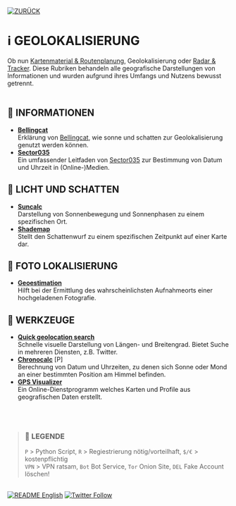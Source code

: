 <div align="left">
  <a href="https://github.com/ot2i7ba/OSINT/blob/main/de/"><img alt="ZURÜCK" src="https://img.shields.io/badge/ZURÜCK-lightgrey.svg?style=for-the-badge"></a>
</div>

# ℹ️ GEOLOKALISIERUNG
Ob nun [Kartenmaterial & Routenplanung](md/maps.md), Geolokalisierung oder [Radar & Tracker](md/tracker.md). Diese Rubriken behandeln alle geografische Darstellungen von Informationen und wurden aufgrund ihres Umfangs und Nutzens bewusst getrennt.<br/><br/>

## 📑 INFORMATIONEN
- **[Bellingcat](https://www.bellingcat.com/resources/2020/12/03/using-the-sun-and-the-shadows-for-geolocation/ "Bellingcat")**<br/>
Erklärung von [Bellingcat](https://www.bellingcat.com/ "Bellingcat"), wie sonne und schatten zur Geolokalisierung genutzt werden können.
- **[Sector035](https://sector035.nl/articles/chronolocation-of-media "Sector035")**<br/>
Ein umfassender Leitfaden von [Sector035](https://sector035.nl/ "Sector035") zur Bestimmung von Datum und Uhrzeit in (Online-)Medien.

## 📑 LICHT UND SCHATTEN
- **[Suncalc](https://www.suncalc.org/ "Suncalc")**<br/>
Darstellung von Sonnenbewegung und Sonnenphasen zu einem spezifischen Ort.
- **[Shademap](https://shademap.app/ "Shademap")**<br/>
Stellt den Schattenwurf zu einem spezifischen Zeitpunkt auf einer Karte dar.

## 📑 FOTO LOKALISIERUNG
- **[Geoestimation](https://labs.tib.eu/geoestimation/ "Geoestimation")**<br/>
Hilft bei der Ermittlung des wahrscheinlichsten Aufnahmeorts einer hochgeladenen Fotografie.

## 📑 WERKZEUGE
- **[Quick geolocation search](https://cipher387.github.io/quickgeolocationsearch/ "Quick geolocation search")**<br/>
Schnelle visuelle Darstellung von Längen- und Breitengrad. Bietet Suche in mehreren Diensten, z.B. Twitter.
- **[Chronocalc](https://github.com/Sector035/chronocalc "Chronocalc")** [P]<br/>
Berechnung von Datum und Uhrzeiten, zu denen sich Sonne oder Mond an einer bestimmten Position am Himmel befinden.
- **[GPS Visualizer](https://www.gpsvisualizer.com/ "GPS Visualizer")**<br/>
Ein Online-Dienstprogramm welches Karten und Profile aus geografischen Daten erstellt.

<br/><br/>
>### 📌 LEGENDE
>`P` > Python Script, `R` > Regiestrierung nötig/vorteilhaft, `$/€` > kostenpflichtig<br/>`VPN` > VPN ratsam, `Bot` Bot Service, `Tor` Onion Site, `DEL` Fake Account löschen!

<br/>
<div align="left">
  <a href="https://github.com/ot2i7ba/OSINT/blob/main/en/README.md"><img alt="README English" src="https://img.shields.io/badge/README-English-lightgrey.svg?style=for-the-badge"></a>
  <a href="https://twitter.com/intent/follow?screen_name=ot2i7ba"><img alt="Twitter Follow" src="https://img.shields.io/twitter/follow/ot2i7ba?logo=twitter&logoColor=white&style=for-the-badge"></a>
</div>
